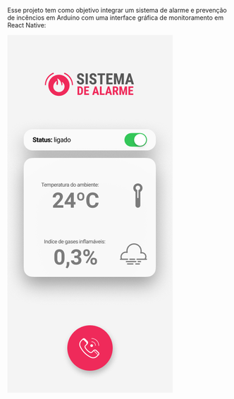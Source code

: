<p>Esse projeto tem como objetivo integrar um sistema de alarme e prevenção de incêncios em Arduino com uma interface gráfica de monitoramento em React Native:</p>

![Screenshot](screenshot.png)